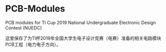 # PCB-Modules
PCB modules for TI Cup 2019 National Undergraduate Electronic Design Contest (NUEDC)

这里保存了为TI杯2019年全国大学生电子设计竞赛（电赛）准备的相关电路模块PCB工程（电力电子方向）。
